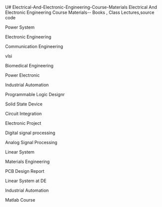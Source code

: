U# Electrical-And-Electronic-Engineering-Course-Materials
Electrical And Electronic Engineering Course Materials-- Books , Class Lectures,source code

Power System

Electronic Engineering

Communication Engineering

vlsi

Biomedical Engineering

Power Electronic

Industrial Automation

Programmable Logic Designr

Solid State Device

Circuit Integration

Electronic Project

Digital signal processing

Analog Signal Processing

Linear System

Materials Engineering

PCB Design Report

Linear System at DE

Industrial Automation

Matlab Course
